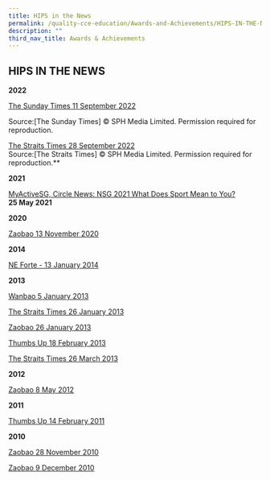 ```yaml
---
title: HIPS in the News
permalink: /quality-cce-education/Awards-and-Achievements/HIPS-IN-THE-NEWS/
description: ""
third_nav_title: Awards & Achievements
---
```

## HIPS IN THE NEWS

**2022**

[The Sunday Times 11 September 2022](https://holyinnocentspri.moe.edu.sg/qql/slot/u682/7.%20Awards%20&%20Achievements/7.5%20HIPS%20in%20the%20News/SPH%202022%20article.PNG) 

Source:\[The Sunday Times\] © SPH Media Limited. Permission required for reproduction.

[The Straits Times 28 September 2022](https://holyinnocentspri.moe.edu.sg/qql/slot/u682/2022/zubaidah%20caring%20teachers%20award%202022.PNG)  
Source:\[The Straits Times\] © SPH Media Limited. Permission required for reproduction.**  
  
**2021**

[MyActiveSG, Circle News: NSG 2021 What Does Sport Mean to You?](https://circle.myactivesg.com/circle-news/articles/nsg-2021-what-does-sport-mean-to-you?type=all-articles)  
**25 May 2021**

**2020**

[Zaobao 13 November 2020](/files/Zaobao_2020.pdf)
  
**2014**  

[NE Forte - 13 January 2014](/files/NE%20Forte%20(Jan%202014).pdf)
  
**2013**  

[Wanbao 5 January 2013](/files/Wanbao%20(Jan%202013).pdf)

[The Straits Times 26 January 2013](https://holyinnocentspri.moe.edu.sg/qql/slot/u682/7.%20Awards%20&%20Achievements/7.5%20HIPS%20in%20the%20News/Straits%20Times%20(Jan%202013).pdf)  

[Zaobao 26 January 2013](/files/Zaobao%20(Jan%202013).pdf)

[Thumbs Up 18 February 2013](/files/Thumbs%20Up%20(Feb%202013)-Pg%202.pdf)

[The Straits Times 26 March 2013](/files/Straits%20Times%20(Mar%202013).pdf)
  
**2012**  

[Zaobao 8 May 2012](/files/Zaobao%20(May%202012).pdf)

  
**2011**  

[Thumbs Up 14 February 2011](/files/Thumbs%20Up%20(Feb%202011).pdf)
  
**2010**  

[Zaobao 28 November 2010](/files/Zaobao%20(Nov%202010).pdf)

[Zaobao 9 December 2010](/files/Zaobao%20(Dec%202010).pdf)